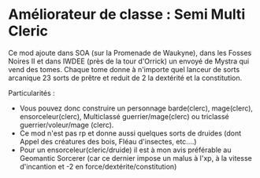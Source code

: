 # Améliorateur de classe : Semi Multi Cleric

Ce mod ajoute dans SOA (sur la Promenade de Waukyne), dans les Fosses Noires II et dans IWDEE (près de la tour d'Orrick) un envoyé de Mystra qui vend des tomes. Chaque tome donne à n'importe quel lanceur de sorts arcanique 23 sorts de prêtre et reduit de 2 la dextérité et la constitution.

Particularités : 
- Vous pouvez donc construire un personnage barde(clerc), mage(clerc), ensorceleur(clerc), Multiclassé guerrier/mage(clerc) ou triclassé guerrier/voleur/mage (clerc).
- Ce mod n'est pas rp et donne aussi quelques sorts de druides (dont Appel des créatures des bois, Fléau d'insectes, etc....)
- Pour un ensorceleur(cleric/druide) il est à mon avis préférable au Geomantic Sorcerer (car ce dernier impose un malus à l'xp, à la vitesse d'incantion et -2 en force/dextérite/constitution)
